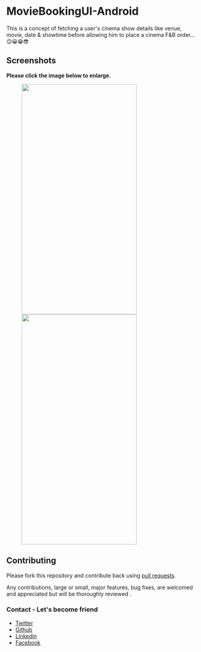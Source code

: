 # MovieBookingUI-Android
This is a concept of fetching a user's cinema show details like venue, movie, date & showtime before allowing him to place a cinema F&B order...😉😀😁😎

## Screenshots

**Please click the image below to enlarge.**

<img src="" height="600" width="300" hspace="40">

<img src="" height="600" width="300" hspace="40">

## Contributing

Please fork this repository and contribute back using
[pull requests](https://github.com/Shashank02051997/MovieBookingUI-Android/pulls).

Any contributions, large or small, major features, bug fixes, are welcomed and appreciated
but will be thoroughly reviewed .

### Contact - Let's become friend
- [Twitter](https://twitter.com/shashank020597)
- [Github](https://github.com/Shashank02051997)
- [Linkedin](https://www.linkedin.com/in/shashank-singhal-a87729b5/)
- [Facebook](https://www.facebook.com/shashanksinghal02)
